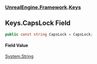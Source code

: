 ### [UnrealEngine.Framework](UnrealEngine_Framework.md 'UnrealEngine.Framework').[Keys](Keys.md 'UnrealEngine.Framework.Keys')
## Keys.CapsLock Field
```csharp
public const string CapsLock = CapsLock;
```
#### Field Value
[System.String](https://docs.microsoft.com/en-us/dotnet/api/System.String 'System.String')
